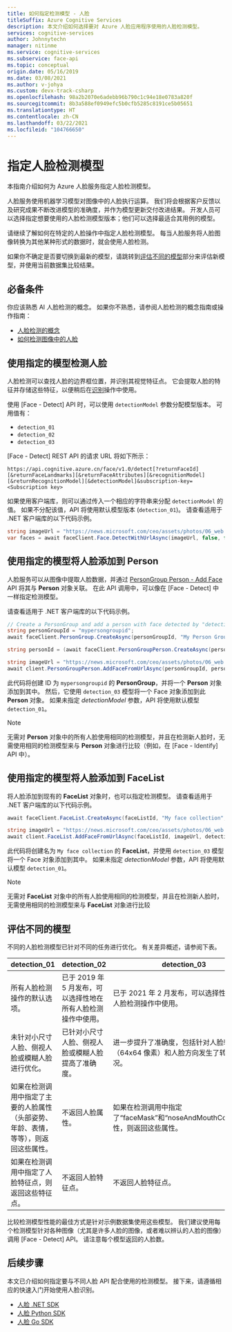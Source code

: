 ```yaml
---
title: 如何指定检测模型 - 人脸
titleSuffix: Azure Cognitive Services
description: 本文介绍如何选择要对 Azure 人脸应用程序使用的人脸检测模型。
services: cognitive-services
author: Johnnytechn
manager: nitinme
ms.service: cognitive-services
ms.subservice: face-api
ms.topic: conceptual
origin.date: 05/16/2019
ms.date: 03/08/2021
ms.author: v-johya
ms.custom: devx-track-csharp
ms.openlocfilehash: 98a2b2070e6adebb96b790c1c94e18e0783a820f
ms.sourcegitcommit: 8b3a588ef0949efc5b0cfb5285c8191ce5b05651
ms.translationtype: HT
ms.contentlocale: zh-CN
ms.lasthandoff: 03/22/2021
ms.locfileid: "104766650"
---
```

# <a name="specify-a-face-detection-model"></a>指定人脸检测模型

本指南介绍如何为 Azure 人脸服务指定人脸检测模型。

人脸服务使用机器学习模型对图像中的人脸执行运算。 我们将会根据客户反馈以及研究成果不断改进模型的准确度，并作为模型更新交付改进结果。 开发人员可以选择指定想要使用的人脸检测模型版本；他们可以选择最适合其用例的模型。

请继续了解如何在特定的人脸操作中指定人脸检测模型。 每当人脸服务将人脸图像转换为其他某种形式的数据时，就会使用人脸检测。

如果你不确定是否要切换到最新的模型，请跳转到[评估不同的模型](#evaluate-different-models)部分来评估新模型，并使用当前数据集比较结果。

## <a name="prerequisites"></a>必备条件

你应该熟悉 AI 人脸检测的概念。 如果你不熟悉，请参阅人脸检测的概念指南或操作指南：

* [人脸检测的概念](../concepts/face-detection.md)
* [如何检测图像中的人脸](HowtoDetectFacesinImage.md)

## <a name="detect-faces-with-specified-model"></a>使用指定的模型检测人脸

人脸检测可以查找人脸的边界框位置，并识别其视觉特征点。 它会提取人脸的特征并存储这些特征，以便稍后在[识别](../concepts/face-recognition.md)操作中使用。

使用 [Face - Detect] API 时，可以使用 `detectionModel` 参数分配模型版本。 可用值有：

* `detection_01`
* `detection_02`
* `detection_03`

[Face - Detect] REST API 的请求 URL 将如下所示：

`https://api.cognitive.azure.cn/face/v1.0/detect[?returnFaceId][&returnFaceLandmarks][&returnFaceAttributes][&recognitionModel][&returnRecognitionModel][&detectionModel]&subscription-key=<Subscription key>`

如果使用客户端库，则可以通过传入一个相应的字符串来分配 `detectionModel` 的值。 如果不分配该值，API 将使用默认模型版本 (`detection_01`)。 请查看适用于 .NET 客户端库的以下代码示例。

```csharp
string imageUrl = "https://news.microsoft.com/ceo/assets/photos/06_web.jpg";
var faces = await faceClient.Face.DetectWithUrlAsync(imageUrl, false, false, recognitionModel: "recognition_04", detectionModel: "detection_03");
```

## <a name="add-face-to-person-with-specified-model"></a>使用指定的模型将人脸添加到 Person

人脸服务可以从图像中提取人脸数据，并通过 [PersonGroup Person - Add Face](https://dev.cognitive.azure.cn/docs/services/563879b61984550e40cbbe8d/operations/563879b61984550f3039523b) API 将其与 **Person** 对象关联。 在此 API 调用中，可以像在 [Face - Detect] 中一样指定检测模型。

请查看适用于 .NET 客户端库的以下代码示例。

```csharp
// Create a PersonGroup and add a person with face detected by "detection_03" model
string personGroupId = "mypersongroupid";
await faceClient.PersonGroup.CreateAsync(personGroupId, "My Person Group Name", recognitionModel: "recognition_04");

string personId = (await faceClient.PersonGroupPerson.CreateAsync(personGroupId, "My Person Name")).PersonId;

string imageUrl = "https://news.microsoft.com/ceo/assets/photos/06_web.jpg";
await client.PersonGroupPerson.AddFaceFromUrlAsync(personGroupId, personId, imageUrl, detectionModel: "detection_03");
```

此代码将创建 ID 为 `mypersongroupid` 的 **PersonGroup**，并将一个 **Person** 对象添加到其中。 然后，它使用 `detection_03` 模型将一个 Face 对象添加到此 **Person** 对象。 如果未指定 *detectionModel* 参数，API 将使用默认模型 `detection_01`。

> [!NOTE]
> 无需对 **Person** 对象中的所有人脸使用相同的检测模型，并且在检测新人脸时，无需使用相同的检测模型来与 **Person** 对象进行比较（例如，在 [Face - Identify] API 中）。

## <a name="add-face-to-facelist-with-specified-model"></a>使用指定的模型将人脸添加到 FaceList

将人脸添加到现有的 **FaceList** 对象时，也可以指定检测模型。 请查看适用于 .NET 客户端库的以下代码示例。

```csharp
await faceClient.FaceList.CreateAsync(faceListId, "My face collection", recognitionModel: "recognition_04");

string imageUrl = "https://news.microsoft.com/ceo/assets/photos/06_web.jpg";
await client.FaceList.AddFaceFromUrlAsync(faceListId, imageUrl, detectionModel: "detection_03");
```

此代码将创建名为 `My face collection` 的 **FaceList**，并使用 `detection_03` 模型将一个 Face 对象添加到其中。 如果未指定 *detectionModel* 参数，API 将使用默认模型 `detection_01`。

> [!NOTE]
> 无需对 **FaceList** 对象中的所有人脸使用相同的检测模型，并且在检测新人脸时，无需使用相同的检测模型来与 **FaceList** 对象进行比较

## <a name="evaluate-different-models"></a>评估不同的模型

不同的人脸检测模型已针对不同的任务进行优化。 有关差异概述，请参阅下表。

|**detection_01**  |**detection_02**  |detection_03 
|---------|---------|---|
|所有人脸检测操作的默认选项。 | 已于 2019 年 5 月发布，可以选择性地在所有人脸检测操作中使用。 |  已于 2021 年 2 月发布，可以选择性地在所有人脸检测操作中使用。
|未针对小尺寸人脸、侧视人脸或模糊人脸进行优化。  | 已针对小尺寸人脸、侧视人脸或模糊人脸提高了准确度。 | 进一步提升了准确度，包括针对人脸较小（64x64 像素）和人脸方向发生了转动等情况。
|如果在检测调用中指定了主要的人脸属性（头部姿势、年龄、表情，等等），则返回这些属性。 |  不返回人脸属性。     | 如果在检测调用中指定了“faceMask”和“noseAndMouthCovered”属性，则返回这些属性。
|如果在检测调用中指定了人脸特征点，则返回这些特征点。   | 不返回人脸特征点。  | 不返回人脸特征点。

比较检测模型性能的最佳方式是针对示例数据集使用这些模型。 我们建议使用每个检测模型针对各种图像（尤其是许多人脸的图像，或者难以辨认的人脸的图像）调用 [Face - Detect] API。 请注意每个模型返回的人脸数。

## <a name="next-steps"></a>后续步骤

本文已介绍如何指定要与不同人脸 API 配合使用的检测模型。 接下来，请遵循相应的快速入门开始使用人脸识别。

* [人脸 .NET SDK](../quickstarts/client-libraries.md?pivots=programming-language-csharp%253fpivots%253dprogramming-language-csharp)
* [人脸 Python SDK](../quickstarts/client-libraries.md?pivots=programming-language-python%253fpivots%253dprogramming-language-python)
* [人脸 Go SDK](../quickstarts/client-libraries.md?pivots=programming-language-go%253fpivots%253dprogramming-language-go)

[人脸 - 检测]: https://dev.cognitive.azure.cn/docs/services/563879b61984550e40cbbe8d
[Face - Find Similar]: https://dev.cognitive.azure.cn/docs/services/563879b61984550e40cbbe8d/operations/563879b61984550f30395237
[人脸 - 标识]: https://dev.cognitive.azure.cn/docs/services/563879b61984550e40cbbe8d/operations/563879b61984550f30395239
[Face - Verify]: https://dev.cognitive.azure.cn/docs/services/563879b61984550e40cbbe8d/operations/563879b61984550f3039523a
[PersonGroup - Create]: https://dev.cognitive.azure.cn/docs/services/563879b61984550e40cbbe8d/operations/563879b61984550f30395244
[PersonGroup - Get]: https://dev.cognitive.azure.cn/docs/services/563879b61984550e40cbbe8d/operations/563879b61984550f30395246
[PersonGroup Person - Add Face]: https://dev.cognitive.azure.cn/docs/services/563879b61984550e40cbbe8d/operations/563879b61984550f3039523b
[PersonGroup - Train]: https://dev.cognitive.azure.cn/docs/services/563879b61984550e40cbbe8d/operations/563879b61984550f30395249
[LargePersonGroup - Create]: https://dev.cognitive.azure.cn/docs/services/563879b61984550e40cbbe8d/operations/599acdee6ac60f11b48b5a9d
[FaceList - Create]: https://dev.cognitive.azure.cn/docs/services/563879b61984550e40cbbe8d/operations/563879b61984550f3039524b
[FaceList - Get]: https://dev.cognitive.azure.cn/docs/services/563879b61984550e40cbbe8d/operations/563879b61984550f3039524c
[FaceList - Add Face]: https://dev.cognitive.azure.cn/docs/services/563879b61984550e40cbbe8d/operations/563879b61984550f30395250
[LargeFaceList - Create]: https://dev.cognitive.azure.cn/docs/services/563879b61984550e40cbbe8d/operations/5a157b68d2de3616c086f2cc

